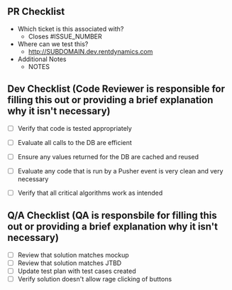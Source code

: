 ## PR Checklist
 * Which ticket is this associated with?
    * Closes #ISSUE_NUMBER
 * Where can we test this?
    * http://SUBDOMAIN.dev.rentdynamics.com
 * Additional Notes
    * NOTES


## Dev Checklist (Code Reviewer is responsible for filling this out or providing a brief explanation why it isn't necessary)
- [ ] Verify that code is tested appropriately 
- [ ] Evaluate all calls to the DB are efficient
- [ ] Ensure any values returned for the DB are cached and reused
- [ ] Evaluate any code that is run by a Pusher event is very clean and very necessary
- [ ] Verify that all critical algorithms work as intended


## Q/A Checklist (QA is responsbile for filling this out or providing a brief explanation why it isn't necessary)
- [ ] Review that solution matches mockup
- [ ] Review that solution matches JTBD
- [ ] Update test plan with test cases created
- [ ] Verify solution doesn't allow rage clicking of buttons
